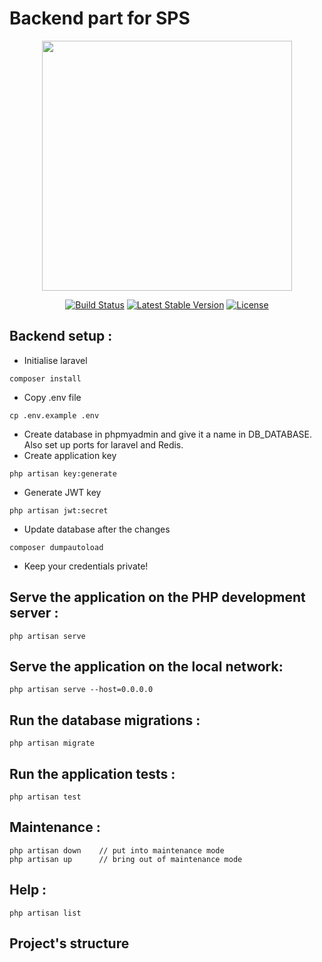 # Backend part for SPS

<p align="center"><img src="https://res.cloudinary.com/dtfbvvkyp/image/upload/v1566331377/laravel-logolockup-cmyk-red.svg" width="400"></p>

<p align="center">
<a href="https://travis-ci.org/laravel/framework"><img src="https://travis-ci.org/laravel/framework.svg" alt="Build Status"></a>
<a href="https://packagist.org/packages/laravel/framework"><img src="https://poser.pugx.org/laravel/framework/v/stable.svg" alt="Latest Stable Version"></a>
<a href="https://packagist.org/packages/laravel/framework"><img src="https://poser.pugx.org/laravel/framework/license.svg" alt="License"></a>
</p>

## Backend setup :

- Initialise laravel
```
composer install
```
- Copy .env file
```
cp .env.example .env
```
- Create database in phpmyadmin and give it a name in DB_DATABASE. Also set up ports for laravel and Redis. 
- Create application key
```
php artisan key:generate
```
- Generate JWT key
```
php artisan jwt:secret
```
- Update database after the changes
```
composer dumpautoload
```

- Keep your credentials private!

## Serve the application on the PHP development server :
```
php artisan serve
```
## Serve the application on the local network: 
```
php artisan serve --host=0.0.0.0
```

## Run the database migrations :
```
php artisan migrate
```

## Run the application tests :
```
php artisan test
```

## Maintenance :
```
php artisan down	// put into maintenance mode
php artisan up		// bring out of maintenance mode
```
## Help :
```
php artisan list
```

## Project's structure